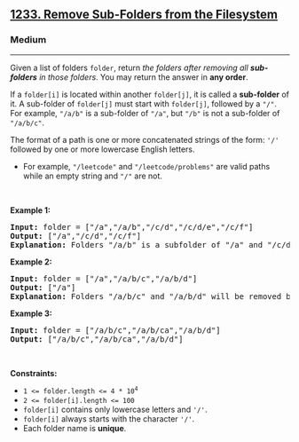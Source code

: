 <h2><a href="https://leetcode.com/problems/remove-sub-folders-from-the-filesystem/">1233. Remove Sub-Folders from the Filesystem</a></h2><h3>Medium</h3><hr><div bis_skin_checked="1"><p>Given a list of folders <code>folder</code>, return <em>the folders after removing all <strong>sub-folders</strong> in those folders</em>. You may return the answer in <strong>any order</strong>.</p>

<p>If a <code>folder[i]</code> is located within another <code>folder[j]</code>, it is called a <strong>sub-folder</strong> of it. A sub-folder of <code>folder[j]</code> must start with <code>folder[j]</code>, followed by a <code>"/"</code>. For example, <code>"/a/b"</code> is a sub-folder of <code>"/a"</code>, but <code>"/b"</code> is not a sub-folder of <code>"/a/b/c"</code>.</p>

<p>The format of a path is one or more concatenated strings of the form: <code>'/'</code> followed by one or more lowercase English letters.</p>

<ul>
	<li>For example, <code>"/leetcode"</code> and <code>"/leetcode/problems"</code> are valid paths while an empty string and <code>"/"</code> are not.</li>
</ul>

<p>&nbsp;</p>
<p><strong class="example">Example 1:</strong></p>

<pre><strong>Input:</strong> folder = ["/a","/a/b","/c/d","/c/d/e","/c/f"]
<strong>Output:</strong> ["/a","/c/d","/c/f"]
<strong>Explanation:</strong> Folders "/a/b" is a subfolder of "/a" and "/c/d/e" is inside of folder "/c/d" in our filesystem.
</pre>

<p><strong class="example">Example 2:</strong></p>

<pre><strong>Input:</strong> folder = ["/a","/a/b/c","/a/b/d"]
<strong>Output:</strong> ["/a"]
<strong>Explanation:</strong> Folders "/a/b/c" and "/a/b/d" will be removed because they are subfolders of "/a".
</pre>

<p><strong class="example">Example 3:</strong></p>

<pre><strong>Input:</strong> folder = ["/a/b/c","/a/b/ca","/a/b/d"]
<strong>Output:</strong> ["/a/b/c","/a/b/ca","/a/b/d"]
</pre>

<p>&nbsp;</p>
<p><strong>Constraints:</strong></p>

<ul>
	<li><code>1 &lt;= folder.length &lt;= 4 * 10<sup>4</sup></code></li>
	<li><code>2 &lt;= folder[i].length &lt;= 100</code></li>
	<li><code>folder[i]</code> contains only lowercase letters and <code>'/'</code>.</li>
	<li><code>folder[i]</code> always starts with the character <code>'/'</code>.</li>
	<li>Each folder name is <strong>unique</strong>.</li>
</ul>
</div>